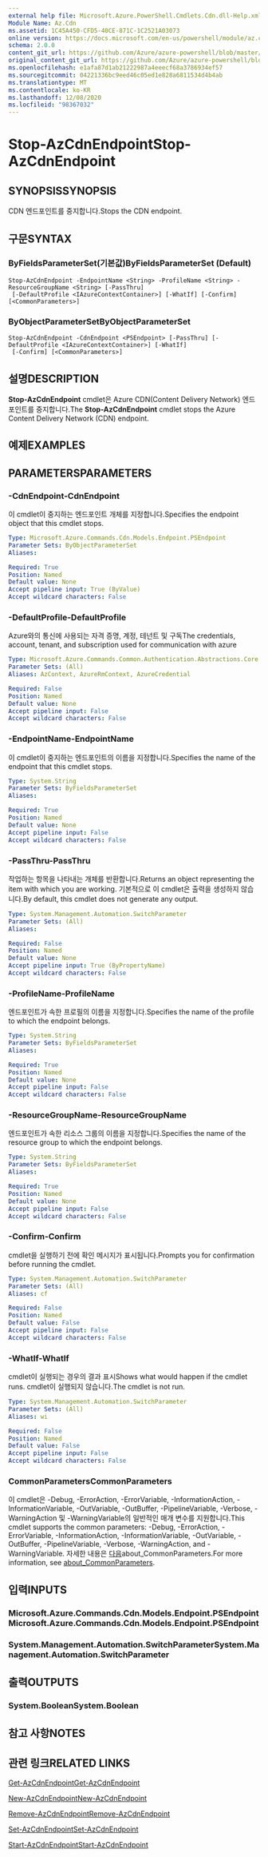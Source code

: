 ```yaml
---
external help file: Microsoft.Azure.PowerShell.Cmdlets.Cdn.dll-Help.xml
Module Name: Az.Cdn
ms.assetid: 1C45A450-CFD5-40CE-871C-1C2521A03073
online version: https://docs.microsoft.com/en-us/powershell/module/az.cdn/stop-azcdnendpoint
schema: 2.0.0
content_git_url: https://github.com/Azure/azure-powershell/blob/master/src/Cdn/Cdn/help/Stop-AzCdnEndpoint.md
original_content_git_url: https://github.com/Azure/azure-powershell/blob/master/src/Cdn/Cdn/help/Stop-AzCdnEndpoint.md
ms.openlocfilehash: e1afa87d1ab21222987a4eeecf68a3786934ef57
ms.sourcegitcommit: 04221336bc9eed46c05ed1e828a6811534d4b4ab
ms.translationtype: MT
ms.contentlocale: ko-KR
ms.lasthandoff: 12/08/2020
ms.locfileid: "98367032"
---
```

# <span data-ttu-id="ca5e2-101">Stop-AzCdnEndpoint</span><span class="sxs-lookup"><span data-stu-id="ca5e2-101">Stop-AzCdnEndpoint</span></span>

## <span data-ttu-id="ca5e2-102">SYNOPSIS</span><span class="sxs-lookup"><span data-stu-id="ca5e2-102">SYNOPSIS</span></span>
<span data-ttu-id="ca5e2-103">CDN 엔드포인트를 중지합니다.</span><span class="sxs-lookup"><span data-stu-id="ca5e2-103">Stops the CDN endpoint.</span></span>

## <span data-ttu-id="ca5e2-104">구문</span><span class="sxs-lookup"><span data-stu-id="ca5e2-104">SYNTAX</span></span>

### <span data-ttu-id="ca5e2-105">ByFieldsParameterSet(기본값)</span><span class="sxs-lookup"><span data-stu-id="ca5e2-105">ByFieldsParameterSet (Default)</span></span>
```
Stop-AzCdnEndpoint -EndpointName <String> -ProfileName <String> -ResourceGroupName <String> [-PassThru]
 [-DefaultProfile <IAzureContextContainer>] [-WhatIf] [-Confirm] [<CommonParameters>]
```

### <span data-ttu-id="ca5e2-106">ByObjectParameterSet</span><span class="sxs-lookup"><span data-stu-id="ca5e2-106">ByObjectParameterSet</span></span>
```
Stop-AzCdnEndpoint -CdnEndpoint <PSEndpoint> [-PassThru] [-DefaultProfile <IAzureContextContainer>] [-WhatIf]
 [-Confirm] [<CommonParameters>]
```

## <span data-ttu-id="ca5e2-107">설명</span><span class="sxs-lookup"><span data-stu-id="ca5e2-107">DESCRIPTION</span></span>
<span data-ttu-id="ca5e2-108">**Stop-AzCdnEndpoint** cmdlet은 Azure CDN(Content Delivery Network) 엔드포인트를 중지합니다.</span><span class="sxs-lookup"><span data-stu-id="ca5e2-108">The **Stop-AzCdnEndpoint** cmdlet stops the Azure Content Delivery Network (CDN) endpoint.</span></span>

## <span data-ttu-id="ca5e2-109">예제</span><span class="sxs-lookup"><span data-stu-id="ca5e2-109">EXAMPLES</span></span>

## <span data-ttu-id="ca5e2-110">PARAMETERS</span><span class="sxs-lookup"><span data-stu-id="ca5e2-110">PARAMETERS</span></span>

### <span data-ttu-id="ca5e2-111">-CdnEndpoint</span><span class="sxs-lookup"><span data-stu-id="ca5e2-111">-CdnEndpoint</span></span>
<span data-ttu-id="ca5e2-112">이 cmdlet이 중지하는 엔드포인트 개체를 지정합니다.</span><span class="sxs-lookup"><span data-stu-id="ca5e2-112">Specifies the endpoint object that this cmdlet stops.</span></span>

```yaml
Type: Microsoft.Azure.Commands.Cdn.Models.Endpoint.PSEndpoint
Parameter Sets: ByObjectParameterSet
Aliases:

Required: True
Position: Named
Default value: None
Accept pipeline input: True (ByValue)
Accept wildcard characters: False
```

### <span data-ttu-id="ca5e2-113">-DefaultProfile</span><span class="sxs-lookup"><span data-stu-id="ca5e2-113">-DefaultProfile</span></span>
<span data-ttu-id="ca5e2-114">Azure와의 통신에 사용되는 자격 증명, 계정, 테넌트 및 구독</span><span class="sxs-lookup"><span data-stu-id="ca5e2-114">The credentials, account, tenant, and subscription used for communication with azure</span></span>

```yaml
Type: Microsoft.Azure.Commands.Common.Authentication.Abstractions.Core.IAzureContextContainer
Parameter Sets: (All)
Aliases: AzContext, AzureRmContext, AzureCredential

Required: False
Position: Named
Default value: None
Accept pipeline input: False
Accept wildcard characters: False
```

### <span data-ttu-id="ca5e2-115">-EndpointName</span><span class="sxs-lookup"><span data-stu-id="ca5e2-115">-EndpointName</span></span>
<span data-ttu-id="ca5e2-116">이 cmdlet이 중지하는 엔드포인트의 이름을 지정합니다.</span><span class="sxs-lookup"><span data-stu-id="ca5e2-116">Specifies the name of the endpoint that this cmdlet stops.</span></span>

```yaml
Type: System.String
Parameter Sets: ByFieldsParameterSet
Aliases:

Required: True
Position: Named
Default value: None
Accept pipeline input: False
Accept wildcard characters: False
```

### <span data-ttu-id="ca5e2-117">-PassThru</span><span class="sxs-lookup"><span data-stu-id="ca5e2-117">-PassThru</span></span>
<span data-ttu-id="ca5e2-118">작업하는 항목을 나타내는 개체를 반환합니다.</span><span class="sxs-lookup"><span data-stu-id="ca5e2-118">Returns an object representing the item with which you are working.</span></span>
<span data-ttu-id="ca5e2-119">기본적으로 이 cmdlet은 출력을 생성하지 않습니다.</span><span class="sxs-lookup"><span data-stu-id="ca5e2-119">By default, this cmdlet does not generate any output.</span></span>

```yaml
Type: System.Management.Automation.SwitchParameter
Parameter Sets: (All)
Aliases:

Required: False
Position: Named
Default value: None
Accept pipeline input: True (ByPropertyName)
Accept wildcard characters: False
```

### <span data-ttu-id="ca5e2-120">-ProfileName</span><span class="sxs-lookup"><span data-stu-id="ca5e2-120">-ProfileName</span></span>
<span data-ttu-id="ca5e2-121">엔드포인트가 속한 프로필의 이름을 지정합니다.</span><span class="sxs-lookup"><span data-stu-id="ca5e2-121">Specifies the name of the profile to which the endpoint belongs.</span></span>

```yaml
Type: System.String
Parameter Sets: ByFieldsParameterSet
Aliases:

Required: True
Position: Named
Default value: None
Accept pipeline input: False
Accept wildcard characters: False
```

### <span data-ttu-id="ca5e2-122">-ResourceGroupName</span><span class="sxs-lookup"><span data-stu-id="ca5e2-122">-ResourceGroupName</span></span>
<span data-ttu-id="ca5e2-123">엔드포인트가 속한 리소스 그룹의 이름을 지정합니다.</span><span class="sxs-lookup"><span data-stu-id="ca5e2-123">Specifies the name of the resource group to which the endpoint belongs.</span></span>

```yaml
Type: System.String
Parameter Sets: ByFieldsParameterSet
Aliases:

Required: True
Position: Named
Default value: None
Accept pipeline input: False
Accept wildcard characters: False
```

### <span data-ttu-id="ca5e2-124">-Confirm</span><span class="sxs-lookup"><span data-stu-id="ca5e2-124">-Confirm</span></span>
<span data-ttu-id="ca5e2-125">cmdlet을 실행하기 전에 확인 메시지가 표시됩니다.</span><span class="sxs-lookup"><span data-stu-id="ca5e2-125">Prompts you for confirmation before running the cmdlet.</span></span>

```yaml
Type: System.Management.Automation.SwitchParameter
Parameter Sets: (All)
Aliases: cf

Required: False
Position: Named
Default value: False
Accept pipeline input: False
Accept wildcard characters: False
```

### <span data-ttu-id="ca5e2-126">-WhatIf</span><span class="sxs-lookup"><span data-stu-id="ca5e2-126">-WhatIf</span></span>
<span data-ttu-id="ca5e2-127">cmdlet이 실행되는 경우의 결과 표시</span><span class="sxs-lookup"><span data-stu-id="ca5e2-127">Shows what would happen if the cmdlet runs.</span></span>
<span data-ttu-id="ca5e2-128">cmdlet이 실행되지 않습니다.</span><span class="sxs-lookup"><span data-stu-id="ca5e2-128">The cmdlet is not run.</span></span>

```yaml
Type: System.Management.Automation.SwitchParameter
Parameter Sets: (All)
Aliases: wi

Required: False
Position: Named
Default value: False
Accept pipeline input: False
Accept wildcard characters: False
```

### <span data-ttu-id="ca5e2-129">CommonParameters</span><span class="sxs-lookup"><span data-stu-id="ca5e2-129">CommonParameters</span></span>
<span data-ttu-id="ca5e2-130">이 cmdlet은 -Debug, -ErrorAction, -ErrorVariable, -InformationAction, -InformationVariable, -OutVariable, -OutBuffer, -PipelineVariable, -Verbose, -WarningAction 및 -WarningVariable의 일반적인 매개 변수를 지원합니다.</span><span class="sxs-lookup"><span data-stu-id="ca5e2-130">This cmdlet supports the common parameters: -Debug, -ErrorAction, -ErrorVariable, -InformationAction, -InformationVariable, -OutVariable, -OutBuffer, -PipelineVariable, -Verbose, -WarningAction, and -WarningVariable.</span></span> <span data-ttu-id="ca5e2-131">자세한 내용은 [다음](http://go.microsoft.com/fwlink/?LinkID=113216)about_CommonParameters.</span><span class="sxs-lookup"><span data-stu-id="ca5e2-131">For more information, see [about_CommonParameters](http://go.microsoft.com/fwlink/?LinkID=113216).</span></span>

## <span data-ttu-id="ca5e2-132">입력</span><span class="sxs-lookup"><span data-stu-id="ca5e2-132">INPUTS</span></span>

### <span data-ttu-id="ca5e2-133">Microsoft.Azure.Commands.Cdn.Models.Endpoint.PSEndpoint</span><span class="sxs-lookup"><span data-stu-id="ca5e2-133">Microsoft.Azure.Commands.Cdn.Models.Endpoint.PSEndpoint</span></span>

### <span data-ttu-id="ca5e2-134">System.Management.Automation.SwitchParameter</span><span class="sxs-lookup"><span data-stu-id="ca5e2-134">System.Management.Automation.SwitchParameter</span></span>

## <span data-ttu-id="ca5e2-135">출력</span><span class="sxs-lookup"><span data-stu-id="ca5e2-135">OUTPUTS</span></span>

### <span data-ttu-id="ca5e2-136">System.Boolean</span><span class="sxs-lookup"><span data-stu-id="ca5e2-136">System.Boolean</span></span>

## <span data-ttu-id="ca5e2-137">참고 사항</span><span class="sxs-lookup"><span data-stu-id="ca5e2-137">NOTES</span></span>

## <span data-ttu-id="ca5e2-138">관련 링크</span><span class="sxs-lookup"><span data-stu-id="ca5e2-138">RELATED LINKS</span></span>

[<span data-ttu-id="ca5e2-139">Get-AzCdnEndpoint</span><span class="sxs-lookup"><span data-stu-id="ca5e2-139">Get-AzCdnEndpoint</span></span>](./Get-AzCdnEndpoint.md)

[<span data-ttu-id="ca5e2-140">New-AzCdnEndpoint</span><span class="sxs-lookup"><span data-stu-id="ca5e2-140">New-AzCdnEndpoint</span></span>](./New-AzCdnEndpoint.md)

[<span data-ttu-id="ca5e2-141">Remove-AzCdnEndpoint</span><span class="sxs-lookup"><span data-stu-id="ca5e2-141">Remove-AzCdnEndpoint</span></span>](./Remove-AzCdnEndpoint.md)

[<span data-ttu-id="ca5e2-142">Set-AzCdnEndpoint</span><span class="sxs-lookup"><span data-stu-id="ca5e2-142">Set-AzCdnEndpoint</span></span>](./Set-AzCdnEndpoint.md)

[<span data-ttu-id="ca5e2-143">Start-AzCdnEndpoint</span><span class="sxs-lookup"><span data-stu-id="ca5e2-143">Start-AzCdnEndpoint</span></span>](./Start-AzCdnEndpoint.md)


